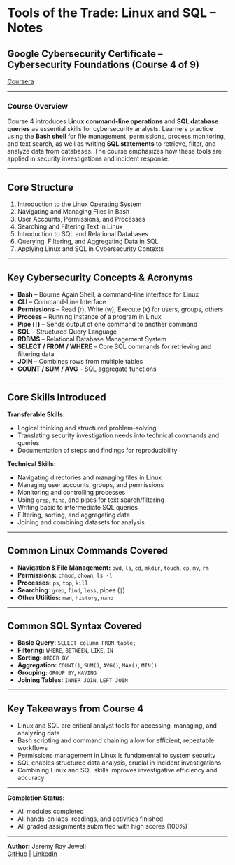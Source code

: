 # Tools of the Trade: Linux and SQL – Notes  

## Google Cybersecurity Certificate – Cybersecurity Foundations (Course 4 of 9) 

[Coursera](https://www.coursera.org/learn/linux-and-sql/home/welcome)

---

### **Course Overview**  
Course 4 introduces **Linux command-line operations** and **SQL database queries** as essential skills for cybersecurity analysts. Learners practice using the **Bash shell** for file management, permissions, process monitoring, and text search, as well as writing **SQL statements** to retrieve, filter, and analyze data from databases. The course emphasizes how these tools are applied in security investigations and incident response.  

---

## **Core Structure**  
1. Introduction to the Linux Operating System  
2. Navigating and Managing Files in Bash  
3. User Accounts, Permissions, and Processes  
4. Searching and Filtering Text in Linux  
5. Introduction to SQL and Relational Databases  
6. Querying, Filtering, and Aggregating Data in SQL  
7. Applying Linux and SQL in Cybersecurity Contexts  

---

## **Key Cybersecurity Concepts & Acronyms**  
- **Bash** – Bourne Again Shell, a command-line interface for Linux  
- **CLI** – Command-Line Interface  
- **Permissions** – Read (r), Write (w), Execute (x) for users, groups, others  
- **Process** – Running instance of a program in Linux  
- **Pipe (`|`)** – Sends output of one command to another command  
- **SQL** – Structured Query Language  
- **RDBMS** – Relational Database Management System  
- **SELECT / FROM / WHERE** – Core SQL commands for retrieving and filtering data  
- **JOIN** – Combines rows from multiple tables  
- **COUNT / SUM / AVG** – SQL aggregate functions  

---

## **Core Skills Introduced**  

**Transferable Skills:**  
- Logical thinking and structured problem-solving  
- Translating security investigation needs into technical commands and queries  
- Documentation of steps and findings for reproducibility  

**Technical Skills:**  
- Navigating directories and managing files in Linux  
- Managing user accounts, groups, and permissions  
- Monitoring and controlling processes  
- Using `grep`, `find`, and pipes for text search/filtering  
- Writing basic to intermediate SQL queries  
- Filtering, sorting, and aggregating data  
- Joining and combining datasets for analysis  

---

## **Common Linux Commands Covered**  
- **Navigation & File Management:** `pwd`, `ls`, `cd`, `mkdir`, `touch`, `cp`, `mv`, `rm`  
- **Permissions:** `chmod`, `chown`, `ls -l`  
- **Processes:** `ps`, `top`, `kill`  
- **Searching:** `grep`, `find`, `less`, pipes (`|`)  
- **Other Utilities:** `man`, `history`, `nano`  

---

## **Common SQL Syntax Covered**  
- **Basic Query:** `SELECT column FROM table;`  
- **Filtering:** `WHERE`, `BETWEEN`, `LIKE`, `IN`  
- **Sorting:** `ORDER BY`  
- **Aggregation:** `COUNT()`, `SUM()`, `AVG()`, `MAX()`, `MIN()`  
- **Grouping:** `GROUP BY`, `HAVING`  
- **Joining Tables:** `INNER JOIN`, `LEFT JOIN`  

---

## **Key Takeaways from Course 4**  
- Linux and SQL are critical analyst tools for accessing, managing, and analyzing data  
- Bash scripting and command chaining allow for efficient, repeatable workflows  
- Permissions management in Linux is fundamental to system security  
- SQL enables structured data analysis, crucial in incident investigations  
- Combining Linux and SQL skills improves investigative efficiency and accuracy  

---

**Completion Status:**  
- All modules completed  
- All hands-on labs, readings, and activities finished  
- All graded assignments submitted with high scores (100%) 

---

**Author:** Jeremy Ray Jewell  
[GitHub](https://github.com/jeremyrayjewell) | [LinkedIn](https://www.linkedin.com/in/jeremyrayjewell)  
